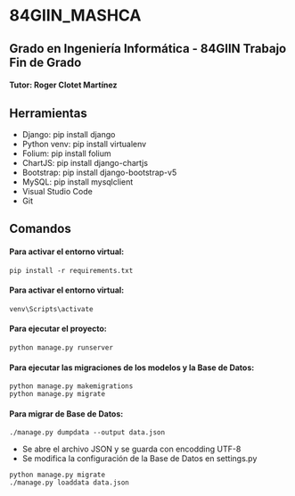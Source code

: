 # 84GIIN_MASHCA

## Grado en Ingeniería Informática - 84GIIN Trabajo Fin de Grado
#### Tutor: Roger Clotet Martínez

## Herramientas

- Django: pip install django
- Python venv: pip install virtualenv
- Folium: pip install folium
- ChartJS: pip install django-chartjs
- Bootstrap: pip install django-bootstrap-v5
- MySQL: pip install mysqlclient
- Visual Studio Code
- Git

## Comandos
#### Para activar el entorno virtual:
```
pip install -r requirements.txt
```
#### Para activar el entorno virtual:
```
venv\Scripts\activate
```

#### Para ejecutar el proyecto: 
```
python manage.py runserver
```

#### Para ejecutar las migraciones de los modelos y la Base de Datos: 
```
python manage.py makemigrations
python manage.py migrate
```

#### Para migrar de Base de Datos:
```
./manage.py dumpdata --output data.json
```
- Se abre el archivo JSON y se guarda con encodding UTF-8
- Se modifica la configuración de la Base de Datos en settings.py
```
python manage.py migrate
./manage.py loaddata data.json
```
